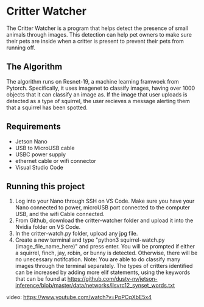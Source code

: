 # Critter Watcher
The Critter Watcher is a program that helps detect the presence of small animals through images. This detection can help pet owners to make sure their pets are inside when a critter is present to prevent their pets from running off.


## The Algorithm
The algorithm runs on Resnet-19, a machine learning framwoek from Pytorch. Specifically, it uses imagenet to classify images, having over 1000 objects that it can classify an image as. If the image that user uploads is detected as a type of squirrel, the user recieves a message alerting them that a squirrel has been spotted.

## Requirements
- Jetson Nano
- USB to MicroUSB cable
- USBC power supply
- ethernet cable or wifi connector
- Visual Studio Code


## Running this project
1) Log into your Nano through SSH on VS Code. Make sure you have your Nano connected to power, microUSB port connected to the computer USB, and the wifi Cable connected.
2) From Github, download the critter-watcher folder and upload it into the Nvidia folder on VS Code.
3) In the critter-watch.py folder, upload any jpg file.
4) Create a new terminal and type "python3 squirrel-watch.py (image_file_name_here)" and press enter. You will be prompted if either a squirrel, finch, jay, robin, or bunny is detected. Otherwise, there will be no unecessary notifcation.
Note: You are able to do classify many images through the terminal separately. The types of critters identified can be increased by adding more elif statements, using the keywords that can be found at https://github.com/dusty-nv/jetson-inference/blob/master/data/networks/ilsvrc12_synset_words.txt


video: https://www.youtube.com/watch?v=PpPCqXbE5x4
